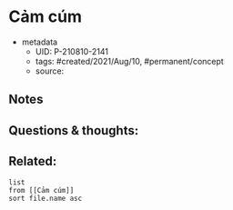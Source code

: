 ---
---

# Cảm cúm

- metadata
	- UID: P-210810-2141
	- tags: #created/2021/Aug/10, #permanent/concept 
	- source: 

## Notes


## Questions & thoughts:


## Related:
```dataview
list
from [[Cảm cúm]]
sort file.name asc
```